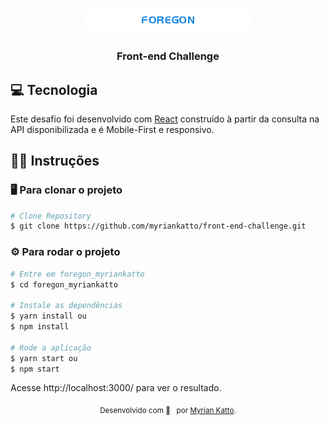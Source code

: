 
<div align="center">

# ![Foregon](https://github.com/myriankatto/front-end-challenge/blob/myrian_katto/foregon_myriankatto/src/assets/images/logo-blue.svg)

### Front-end Challenge
</div> 


## :computer: Tecnologia
Este desafio foi desenvolvido com <a href="https://pt-br.reactjs.org/">React</a> construido à partir da consulta na API disponibilizada e é Mobile-First e responsivo.


## 👩‍💻 Instruções

### 🖥️ Para clonar o projeto
```bash
# Clone Repository
$ git clone https://github.com/myriankatto/front-end-challenge.git
```

### ⚙️ Para rodar o projeto

```bash
# Entre em foregon_myriankatto 
$ cd foregon_myriankatto

# Instale as dependências
$ yarn install ou
$ npm install

# Rode a aplicação
$ yarn start ou
$ npm start
```
Acesse http://localhost:3000/ para ver o resultado.

<div align="center">
<sub>Desenvolvido com 🖤 &nbsp; por <a href="https://github.com/myriankatto">Myrian Katto</a>.
  </sub>
  </div>
 


